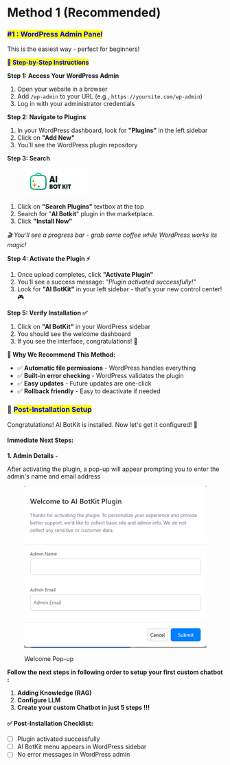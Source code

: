 # Method 1 (Recommended)

### <mark style="color:blue;">#1 :  WordPress Admin Panel</mark>

This is the easiest way - perfect for beginners!&#x20;



<mark style="color:blue;">**📝 Step-by-Step Instructions**</mark>

**Step 1: Access Your WordPress Admin**&#x20;

1. Open your website in a browser
2. Add `/wp-admin` to your URL (e.g., `https://yoursite.com/wp-admin`)
3. Log in with your administrator credentials



**Step 2: Navigate to Plugins**&#x20;

1. In your WordPress dashboard, look for **"Plugins"** in the left sidebar
2. Click on **"Add New"**
3. You'll see the WordPress plugin repository



**Step 3: Search**

<div align="left"><figure><img src="../../.gitbook/assets/image (4) (1).png" alt=""><figcaption></figcaption></figure></div>

1. Click on **"Search Plugins"** textbox at the top
2. Search for "**AI Botkit**" plugin in the marketplace.
3. Click **"Install Now"**



_🎬 You'll see a progress bar - grab some coffee while WordPress works its magic!_



**Step 4: Activate the Plugin ⚡**

1. Once upload completes, click **"Activate Plugin"**
2. You'll see a success message: _"Plugin activated successfully!"_
3. Look for **"AI BotKit"** in your left sidebar - that's your new control center! 🎮



**Step 5: Verify Installation ✅**

1. Click on **"AI BotKit"** in your WordPress sidebar
2. You should see the welcome dashboard
3. If you see the interface, congratulations! 🎉



**🎯 Why We Recommend This Method:**

* ✅ **Automatic file permissions** - WordPress handles everything
* ✅ **Built-in error checking** - WordPress validates the plugin
* ✅ **Easy updates** - Future updates are one-click
* ✅ **Rollback friendly** - Easy to deactivate if needed



### 🎉 <mark style="color:blue;">Post-Installation Setup</mark>

Congratulations! AI BotKit is installed. Now let's get it configured! 🚀

#### **Immediate Next Steps:**

**1. Admin Details -**

After activating the plugin, a pop-up will appear prompting you to enter the admin's name and email address

<figure><img src="../../.gitbook/assets/image (6) (1).png" alt="Welcome pop-up image"><figcaption><p>Welcome Pop-up</p></figcaption></figure>



**Follow the next steps in following order to setup your first custom chatbot :**&#x20;

1. **Adding Knowledge (RAG)**
2. **Configure LLM**
3. **Create your custom Chatbot in just 5 steps !!!**



#### ✅ **Post-Installation Checklist:**

* [ ] Plugin activated successfully
* [ ] AI BotKit menu appears in WordPress sidebar
* [ ] No error messages in WordPress admin
